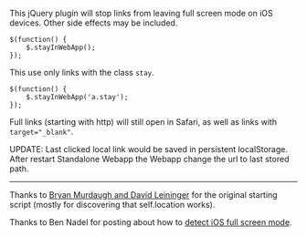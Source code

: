 This jQuery plugin will stop links from leaving full screen mode on iOS devices. Other side effects may be included.

	$(function() {
		$.stayInWebApp();
	});

This use only links with the class `stay`.

	$(function() {
		$.stayInWebApp('a.stay');
	});
	
Full links (starting with http) will still open in Safari, as well as links with `target="_blank"`.

UPDATE: Last clicked local link would be saved in persistent localStorage. After restart Standalone Webapp the Webapp change the url to last stored path.

- - - - - - - - - -	

Thanks to [Bryan Murdaugh and David Leininger](http://fivable.com) for the original starting script (mostly for discovering that self.location works).

Thanks to Ben Nadel for posting about how to [detect iOS full screen mode](http://www.bennadel.com/blog/1950-Detecting-iPhone-s-App-Mode-Full-Screen-Mode-For-Web-Applications.htm).